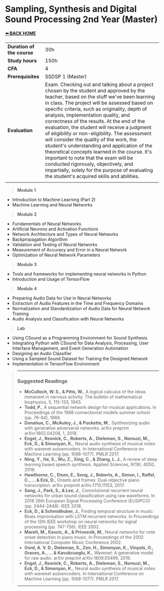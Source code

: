 # **Sampling, Synthesis and Digital Sound Processing 2nd Year (Master)**  

[**⬅️ BACK HOME**](/HOME.md)  

|                          |     |
|:-------------------------|:----|  
|**Duration of the course**|30h  |
|**Study hours**           |150h |
|**CFA**                   |4    |
|**Prerequisites**         |SSDSP 1 (Master) |
|**Evaluation**                  |Exam. Checking out and talking about a project chosen by the student and approved by the teacher, based on the stuff we've been learning in class. The project will be assessed based on specific criteria, such as originality, depth of analysis, implementation quality, and correctness of the results. At the end of the evaluation, the student will receive a judgment of eligibility or non-eligibility. The assessment will consider the quality of the work, the student's understanding and application of the theoretical concepts learned in the course. It's important to note that the exam will be conducted rigorously, objectively, and impartially, solely for the purpose of evaluating the student's acquired skills and abilities.|
|                          |     |


> **Module 1**
- Introduction to Machine Learning (Part 2)  
- Machine Learning and Neural Networks  

> **Module 2**  
- Fundamentals of Neural Networks  
- Artificial Neurons and Activation Functions  
- Network Architecture and Types of Neural Networks  
- Backpropagation Algorithm  
- Validation and Testing of Neural Networks  
- Measurement of Accuracy and Error in a Neural Network  
- Optimization of Neural Network Parameters  

> **Module 3**  
- Tools and frameworks for implementing neural networks in Python  
- Introduction and Usage of TensorFlow  


> **Module 4** 
- Preparing Audio Data for Use in Neural Networks  
- Extraction of Audio Features in the Time and Frequency Domains  
- Normalization and Standardization of Audio Data for Neural Network Training  
- Audio Analysis and Classification with Neural Networks  


> **Lab**  
- Using CSound as a Programming Environment for Sound Synthesis  
- Integrating Python with CSound for Data Analysis, Processing, User Interface Management, and Event Generation Automation  
- Designing an Audio Classifier  
- Using a Sampled Sound Dataset for Training the Designed Network  
- Implementation in TensorFlow Environment  

>---
>### **Suggested Readings**  
>- **McCulloch, W. S., & Pitts, W.**, A logical calculus of the ideas immanent in nervous activity. The bulletin of mathematical biophysics, 5, 115-133, 1943.
>- **Todd, P.**, A sequential network design for musical applications. In Proceedings of the 1988 connectionist models summer school (pp. 76-84), 1988.
>- **Donahue, C., McAuley, J., & Puckette, M.**, Synthesizing audio with generative adversarial networks. arXiv preprint arXiv:1802.04208, 1, 2018.
>- **Engel, J., Resnick, C., Roberts, A., Dieleman, S., Norouzi, M., Eck, D., & Simonyan, K.**, Neural audio synthesis of musical notes with wavenet autoencoders. In International Conference on Machine Learning (pp. 1068-1077). PMLR 2017.  
>- **Ning, Y., He, S., Wu, Z., Xing, C., & Zhang, L. J.**, A review of deep learning based speech synthesis. Applied Sciences, 9(19), 4050, 2019.  
>- **Hawthorne, C., Elsen, E., Song, J., Roberts, A., Simon, I., Raffel, C., ... & Eck, D.**, Onsets and frames: Dual-objective piano transcription. arXiv preprint arXiv:1710.11153, 2017.
>- **Sang, J., Park, S., & Lee, J.**, Convolutional recurrent neural networks for urban sound classification using raw waveforms. In 2018 26th European Signal Processing Conference (EUSIPCO) (pp. 2444-2448). IEEE 2018.
>- **Eck, D., & Schmidhuber, J.**, Finding temporal structure in music: Blues improvisation with LSTM recurrent networks. In Proceedings of the 12th IEEE workshop on neural networks for signal processing (pp. 747-756). IEEE 2002.
>- **Marolt, M., Kavcic, A., & Privosnik, M.**, Neural networks for note onset detection in piano music. In Proceedings of the 2002 International Computer Music Conference 2002.
>- **Oord, A. V. D., Dieleman, S., Zen, H., Simonyan, K., Vinyals, O., Graves, A., ... & Kavukcuoglu, K.**, Wavenet: A generative model for raw audio. arXiv preprint arXiv:1609.03499, 2016.
>- **Engel, J., Resnick, C., Roberts, A., Dieleman, S., Norouzi, M., Eck, D., & Simonyan, K.**, Neural audio synthesis of musical notes with wavenet autoencoders. In International Conference on Machine Learning (pp. 1068-1077). PMLR 2017.
>---